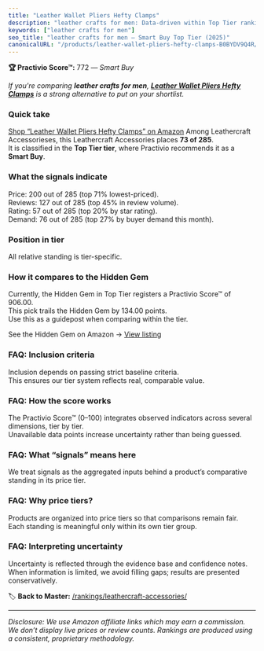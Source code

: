 ```yaml
---
title: "Leather Wallet Pliers Hefty Clamps"
description: "leather crafts for men: Data-driven within Top Tier ranking using the Practivio Score™. Positioned by quality, value, demand, findability, momentum."
keywords: ["leather crafts for men"]
seo_title: "leather crafts for men — Smart Buy Top Tier (2025)"
canonicalURL: "/products/leather-wallet-pliers-hefty-clamps-B0BYDV9Q4R/"
---
```


**🏆 Practivio Score™:** 772 — _Smart Buy_


*If you're comparing **leather crafts for men**, **[Leather Wallet Pliers Hefty Clamps](https://www.amazon.com/dp/B0BYDV9Q4R?tag=practivio-20)** is a strong alternative to put on your shortlist.*
### Quick take
[Shop “Leather Wallet Pliers Hefty Clamps” on Amazon](https://www.amazon.com/dp/B0BYDV9Q4R?tag=practivio-20)
Among Leathercraft Accessorieses, this Leathercraft Accessories places **73 of 285**.  
It is classified in the **Top Tier tier**, where Practivio recommends it as a **Smart Buy**.

### What the signals indicate
Price: 200 out of 285 (top 71% lowest-priced).  
Reviews: 127 out of 285 (top 45% in review volume).  
Rating: 57 out of 285 (top 20% by star rating).  
Demand: 76 out of 285 (top 27% by buyer demand this month).

### Position in tier
All relative standing is tier-specific.

### How it compares to the Hidden Gem
Currently, the Hidden Gem in Top Tier registers a Practivio Score™ of 906.00.  
This pick trails the Hidden Gem by 134.00 points.  
Use this as a guidepost when comparing within the tier.  

See the Hidden Gem on Amazon → [View listing](https://www.amazon.com/dp/B06XRDBGY6?tag=practivio-20)

### FAQ: Inclusion criteria
Inclusion depends on passing strict baseline criteria.  
This ensures our tier system reflects real, comparable value.

### FAQ: How the score works
The Practivio Score™ (0–100) integrates observed indicators across several dimensions, tier by tier.  
Unavailable data points increase uncertainty rather than being guessed.

### FAQ: What “signals” means here
We treat signals as the aggregated inputs behind a product’s comparative standing in its price tier.

### FAQ: Why price tiers?
Products are organized into price tiers so that comparisons remain fair.  
Each standing is meaningful only within its own tier group.

### FAQ: Interpreting uncertainty
Uncertainty is reflected through the evidence base and confidence notes.  
When information is limited, we avoid filling gaps; results are presented conservatively.


🏷️ **Back to Master:** [/rankings/leathercraft-accessories/](/rankings/leathercraft-accessories/)

---
_Disclosure: We use Amazon affiliate links which may earn a commission. We don’t display live prices or review counts. Rankings are produced using a consistent, proprietary methodology._

